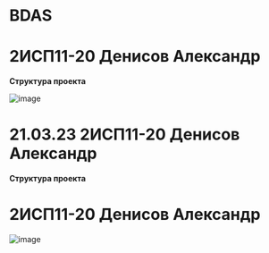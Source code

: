 # BDAS
<h1> 2ИСП11-20 Денисов Александр </h1> 
<b> Структура проекта </b>


![image](https://github.com/denisovsa/BDAS/assets/126570631/24461830-af89-4f33-95cc-8cbd66a861f6)


<h1> 21.03.23 2ИСП11-20 Денисов Александр </h1> 
<b> Структура проекта </b>

<h1> 2ИСП11-20 Денисов Александр </h1> 

![image](https://user-images.githubusercontent.com/126570631/226590178-af9dc4d7-79b4-47ac-9ddf-66515dcf5dc9.png)

